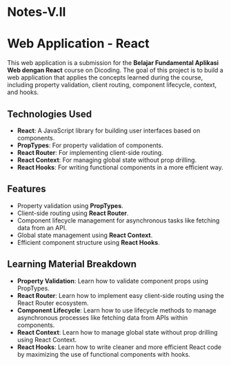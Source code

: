 # Notes-V.II
# Web Application - React

This web application is a submission for the **Belajar Fundamental Aplikasi Web dengan React** course on Dicoding. The goal of this project is to build a web application that applies the concepts learned during the course, including property validation, client routing, component lifecycle, context, and hooks.

## Technologies Used

- **React**: A JavaScript library for building user interfaces based on components.
- **PropTypes**: For property validation of components.
- **React Router**: For implementing client-side routing.
- **React Context**: For managing global state without prop drilling.
- **React Hooks**: For writing functional components in a more efficient way.

## Features

- Property validation using **PropTypes**.
- Client-side routing using **React Router**.
- Component lifecycle management for asynchronous tasks like fetching data from an API.
- Global state management using **React Context**.
- Efficient component structure using **React Hooks**.

## Learning Material Breakdown

- **Property Validation**: Learn how to validate component props using PropTypes.
- **React Router**: Learn how to implement easy client-side routing using the React Router ecosystem.
- **Component Lifecycle**: Learn how to use lifecycle methods to manage asynchronous processes like fetching data from APIs within components.
- **React Context**: Learn how to manage global state without prop drilling using React Context.
- **React Hooks**: Learn how to write cleaner and more efficient React code by maximizing the use of functional components with hooks.
